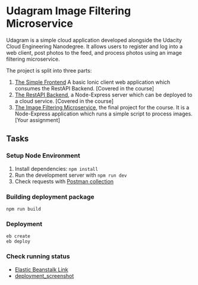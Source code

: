# Udagram Image Filtering Microservice

Udagram is a simple cloud application developed alongside the Udacity Cloud Engineering Nanodegree. It allows users to register and log into a web client, post photos to the feed, and process photos using an image filtering microservice.

The project is split into three parts:
1. [The Simple Frontend](https://github.com/udacity/cloud-developer/tree/master/course-02/exercises/udacity-c2-frontend)
A basic Ionic client web application which consumes the RestAPI Backend. [Covered in the course]
2. [The RestAPI Backend](https://github.com/udacity/cloud-developer/tree/master/course-02/exercises/udacity-c2-restapi), a Node-Express server which can be deployed to a cloud service. [Covered in the course]
3. [The Image Filtering Microservice](https://github.com/udacity/cloud-developer/tree/master/course-02/project/image-filter-starter-code), the final project for the course. It is a Node-Express application which runs a simple script to process images. [Your assignment]

## Tasks

### Setup Node Environment

1. Install dependencies: `npm install`
2. Run the development server with `npm run dev`
3. Check requests with [Postman collection](./cloud-cdnd-c2-final.postman_collection.json)

### Building deployment package

```
npm run build
```

### Deployment

```
eb create
eb deploy
```

### Check running status
*  [Elastic Beanstalk Link](http://udagram-image-filtering-microservice-dev.eu-central-1.elasticbeanstalk.com)
*  [deployment_screenshot](./deployment_screenshots/deployment_screenshot.png)
